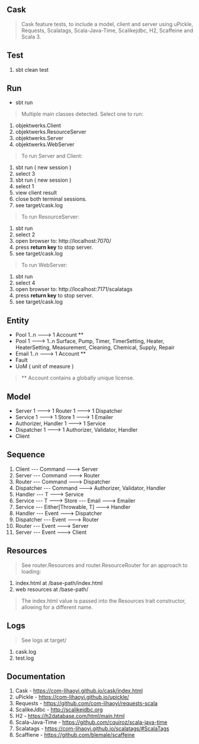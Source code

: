 Cask
----
>Cask feature tests, to include a model, client and server using uPickle, Requests, Scalatags, Scala-Java-Time, Scalikejdbc, H2, Scaffeine and Scala 3.

Test
----
1. sbt clean test

Run
---
* sbt run
>Multiple main classes detected. Select one to run:
1. objektwerks.Client
2. objektwerks.ResourceServer
3. objektwerks.Server
4. objektwerks.WebServer

>To run Server and Client:
1. sbt run ( new session )
2. select 3
3. sbt run ( new session )
4. select 1
5. view client result
6. close both terminal sessions.
7. see target/cask.log

>To run ResourceServer:
1. sbt run
2. select 2
3. open browser to: http://localhost:7070/
4. press **return key** to stop server.
5. see target/cask.log

>To run WebServer:
1. sbt run
2. select 4
3. open browser to: http://localhost:7171/scalatags
4. press **return key** to stop server.
5. see target/cask.log

Entity
------
* Pool 1..n ---> 1 Account **
* Pool 1 ---> 1..n Surface, Pump, Timer, TimerSetting, Heater, HeaterSetting, Measurement, Cleaning, Chemical, Supply, Repair
* Email 1..n ---> 1 Account **
* Fault
* UoM ( unit of measure )
>** Account contains a globally unique license.

Model
-----
* Server 1 ---> 1 Router 1 ---> 1 Dispatcher
* Service 1 ---> 1 Store 1 ---> 1 Emailer
* Authorizer, Handler 1 ---> 1 Service
* Dispatcher 1 ---> 1 Authorizer, Validator, Handler
* Client

Sequence
--------
1. Client --- Command ---> Server
2. Server --- Command ---> Router
3. Router --- Command ---> Dispatcher
4. Dispatcher --- Command ---> Authorizer, Validator, Handler
5. Handler --- T ---> Service
6. Service --- T ---> Store --- Email ---> Emailer
7. Service --- Either[Throwable, T] ---> Handler
8. Handler --- Event ---> Dispatcher
9. Dispatcher --- Event ---> Router
10. Router --- Event ---> Server
11. Server --- Event ---> Client

Resources
---------
> See router.Resources and router.ResourceRouter for an approach to loading:
1. index.html at /base-path/index.html
2. web resources at /base-path/
>The index.html value is passed into the Resources trait constructor, allowing for a different name.

Logs
----
>See logs at target/
1. cask.log
2. test.log

Documentation
-------------
1. Cask - https://com-lihaoyi.github.io/cask/index.html
2. uPickle - https://com-lihaoyi.github.io/upickle/
3. Requests - https://github.com/com-lihaoyi/requests-scala
4. ScalikeJdbc - http://scalikejdbc.org
5. H2 - https://h2database.com/html/main.html
6. Scala-Java-Time - https://github.com/cquiroz/scala-java-time
7. Scalatags - https://com-lihaoyi.github.io/scalatags/#ScalaTags
8. Scaffiene - https://github.com/blemale/scaffeine
